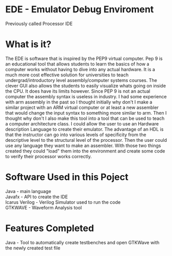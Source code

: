 # EDE - Emulator Debug Enviroment
Previously called Processor IDE
# What is it?
The EDE is software that is inspired by the PEP9 virtual computer. Pep 9 is an educational tool that allows students to learn the basics of how a computer works without having to dive into any actual hardware. It is a much more cost effective solution for universities to teach undergrad/introductory level assembly/computer systems courses. The clever GUI also allows the students to easily visualize whats going on inside the CPU. It does have its limits however. Since PEP 9 is not an actual computer the assembly syntax is useless in industry. I had some experience with arm assembly in the past so I thought initially why don't I make a similar project with an ARM virtual computer or at least a new assembler that would change the input syntax to something more similar to arm. Then I thought why don't I also make this tool into a tool that can be used to teach a computer architecture class. I could allow the user to use an Hardware description Language to create their emulator. The advantage of an HDL is that the instructor can go into various levels of specificity from the descriptive level to the structural level of the processor. Then the user could use any language they want to make an assembler. With those two things created they could "load" them into the environment and create some code to verify their processor works correctly.
# Software Used in this Poject
Java - main language <br>
Javafx - API to create the IDE <br>
Icarus Verilog - Verilog Simulator used to run the code <br>
GTKWAVE - Waveform Analysis tool

# Features Completed
Java -  Tool to automatically create testbenches and open GTKWave with the newly created test file
